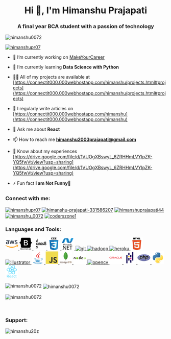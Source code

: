 <h1 align="center">Hi 👋, I'm Himanshu Prajapati</h1>
<h3 align="center">A final year BCA student with a passion of technology</h3>

<p align="left"> <img src="https://komarev.com/ghpvc/?username=himanshu0072&label=Profile%20views&color=0e75b6&style=flat" alt="himanshu0072" /> </p>

<p align="left"> <a href="https://twitter.com/himanshupr07" target="blank"><img src="https://img.shields.io/twitter/follow/himanshupr07?logo=twitter&style=for-the-badge" alt="himanshupr07" /></a> </p>

- 🔭 I’m currently working on [MakeYourCareer](https://makeyourcareerr.000webhostapp.com)

- 🌱 I’m currently learning **Data Science with Python**

- 👨‍💻 All of my projects are available at [https://connectit000.000webhostapp.com/himanshu/projects.html#projects](https://connectit000.000webhostapp.com/himanshu/projects.html#projects)

- 📝 I regularly write articles on [https://connectit000.000webhostapp.com/himanshu](https://connectit000.000webhostapp.com/himanshu)

- 💬 Ask me about **React**

- 📫 How to reach me **himanshu2003prajapati@gmail.com**

- 📄 Know about my experiences [https://drive.google.com/file/d/1VUOgXBswyL_6ZRHHmLVYlpZK-YQ5fwVt/view?usp=sharing](https://drive.google.com/file/d/1VUOgXBswyL_6ZRHHmLVYlpZK-YQ5fwVt/view?usp=sharing)

- ⚡ Fun fact **I am Not Funny🥲**

<h3 align="left">Connect with me:</h3>
<p align="left">
<a href="https://twitter.com/himanshupr07" target="blank"><img align="center" src="https://raw.githubusercontent.com/rahuldkjain/github-profile-readme-generator/master/src/images/icons/Social/twitter.svg" alt="himanshupr07" height="30" width="40" /></a>
<a href="https://linkedin.com/in/himanshu-prajapati-331586207" target="blank"><img align="center" src="https://raw.githubusercontent.com/rahuldkjain/github-profile-readme-generator/master/src/images/icons/Social/linked-in-alt.svg" alt="himanshu-prajapati-331586207" height="30" width="40" /></a>
<a href="https://kaggle.com/himanshuprajapati44" target="blank"><img align="center" src="https://raw.githubusercontent.com/rahuldkjain/github-profile-readme-generator/master/src/images/icons/Social/kaggle.svg" alt="himanshuprajapati44" height="30" width="40" /></a>
<a href="https://instagram.com/himanshu_0072" target="blank"><img align="center" src="https://raw.githubusercontent.com/rahuldkjain/github-profile-readme-generator/master/src/images/icons/Social/instagram.svg" alt="himanshu_0072" height="30" width="40" /></a>
<a href="https://www.hackerrank.com/coderszone1" target="blank"><img align="center" src="https://raw.githubusercontent.com/rahuldkjain/github-profile-readme-generator/master/src/images/icons/Social/hackerrank.svg" alt="coderszone1" height="30" width="40" /></a>
</p>

<h3 align="left">Languages and Tools:</h3>
<p align="left"> <a href="https://aws.amazon.com" target="_blank" rel="noreferrer"> <img src="https://raw.githubusercontent.com/devicons/devicon/master/icons/amazonwebservices/amazonwebservices-original-wordmark.svg" alt="aws" width="40" height="40"/> </a> <a href="https://getbootstrap.com" target="_blank" rel="noreferrer"> <img src="https://raw.githubusercontent.com/devicons/devicon/master/icons/bootstrap/bootstrap-plain-wordmark.svg" alt="bootstrap" width="40" height="40"/> </a> <a href="https://canvasjs.com" target="_blank" rel="noreferrer"> <img src="https://raw.githubusercontent.com/Hardik0307/Hardik0307/master/assets/canvasjs-charts.svg" alt="canvasjs" width="40" height="40"/> </a> <a href="https://www.w3schools.com/css/" target="_blank" rel="noreferrer"> <img src="https://raw.githubusercontent.com/devicons/devicon/master/icons/css3/css3-original-wordmark.svg" alt="css3" width="40" height="40"/> </a> <a href="https://dotnet.microsoft.com/" target="_blank" rel="noreferrer"> <img src="https://raw.githubusercontent.com/devicons/devicon/master/icons/dot-net/dot-net-original-wordmark.svg" alt="dotnet" width="40" height="40"/> </a> <a href="https://git-scm.com/" target="_blank" rel="noreferrer"> <img src="https://www.vectorlogo.zone/logos/git-scm/git-scm-icon.svg" alt="git" width="40" height="40"/> </a> <a href="https://hadoop.apache.org/" target="_blank" rel="noreferrer"> <img src="https://www.vectorlogo.zone/logos/apache_hadoop/apache_hadoop-icon.svg" alt="hadoop" width="40" height="40"/> </a> <a href="https://heroku.com" target="_blank" rel="noreferrer"> <img src="https://www.vectorlogo.zone/logos/heroku/heroku-icon.svg" alt="heroku" width="40" height="40"/> </a> <a href="https://www.w3.org/html/" target="_blank" rel="noreferrer"> <img src="https://raw.githubusercontent.com/devicons/devicon/master/icons/html5/html5-original-wordmark.svg" alt="html5" width="40" height="40"/> </a> <a href="https://www.adobe.com/in/products/illustrator.html" target="_blank" rel="noreferrer"> <img src="https://www.vectorlogo.zone/logos/adobe_illustrator/adobe_illustrator-icon.svg" alt="illustrator" width="40" height="40"/> </a> <a href="https://www.java.com" target="_blank" rel="noreferrer"> <img src="https://raw.githubusercontent.com/devicons/devicon/master/icons/java/java-original.svg" alt="java" width="40" height="40"/> </a> <a href="https://developer.mozilla.org/en-US/docs/Web/JavaScript" target="_blank" rel="noreferrer"> <img src="https://raw.githubusercontent.com/devicons/devicon/master/icons/javascript/javascript-original.svg" alt="javascript" width="40" height="40"/> </a> <a href="https://www.mongodb.com/" target="_blank" rel="noreferrer"> <img src="https://raw.githubusercontent.com/devicons/devicon/master/icons/mongodb/mongodb-original-wordmark.svg" alt="mongodb" width="40" height="40"/> </a> <a href="https://nodejs.org" target="_blank" rel="noreferrer"> <img src="https://raw.githubusercontent.com/devicons/devicon/master/icons/nodejs/nodejs-original-wordmark.svg" alt="nodejs" width="40" height="40"/> </a> <a href="https://opencv.org/" target="_blank" rel="noreferrer"> <img src="https://www.vectorlogo.zone/logos/opencv/opencv-icon.svg" alt="opencv" width="40" height="40"/> </a> <a href="https://www.oracle.com/" target="_blank" rel="noreferrer"> <img src="https://raw.githubusercontent.com/devicons/devicon/master/icons/oracle/oracle-original.svg" alt="oracle" width="40" height="40"/> </a> <a href="https://pandas.pydata.org/" target="_blank" rel="noreferrer"> <img src="https://raw.githubusercontent.com/devicons/devicon/2ae2a900d2f041da66e950e4d48052658d850630/icons/pandas/pandas-original.svg" alt="pandas" width="40" height="40"/> </a> <a href="https://www.php.net" target="_blank" rel="noreferrer"> <img src="https://raw.githubusercontent.com/devicons/devicon/master/icons/php/php-original.svg" alt="php" width="40" height="40"/> </a> <a href="https://www.python.org" target="_blank" rel="noreferrer"> <img src="https://raw.githubusercontent.com/devicons/devicon/master/icons/python/python-original.svg" alt="python" width="40" height="40"/> </a> <a href="https://reactjs.org/" target="_blank" rel="noreferrer"> <img src="https://raw.githubusercontent.com/devicons/devicon/master/icons/react/react-original-wordmark.svg" alt="react" width="40" height="40"/> </a> </p>

<p><img align="left" src="https://github-readme-stats.vercel.app/api/top-langs?username=himanshu0072&show_icons=true&locale=en&layout=compact" alt="himanshu0072" /></p>

<p>&nbsp;<img align="center" src="https://github-readme-stats.vercel.app/api?username=himanshu0072&show_icons=true&locale=en" alt="himanshu0072" /></p>

<p><img align="center" src="https://github-readme-streak-stats.herokuapp.com/?user=himanshu0072&" alt="himanshu0072" /></p><br>
<h3 align="left">Support:</h3>
<p><a href="https://www.buymeacoffee.com/himanshu20z"> <img align="left" src="https://cdn.buymeacoffee.com/buttons/v2/default-yellow.png" height="50" width="210" alt="himanshu20z" /></a></p><br><br>
